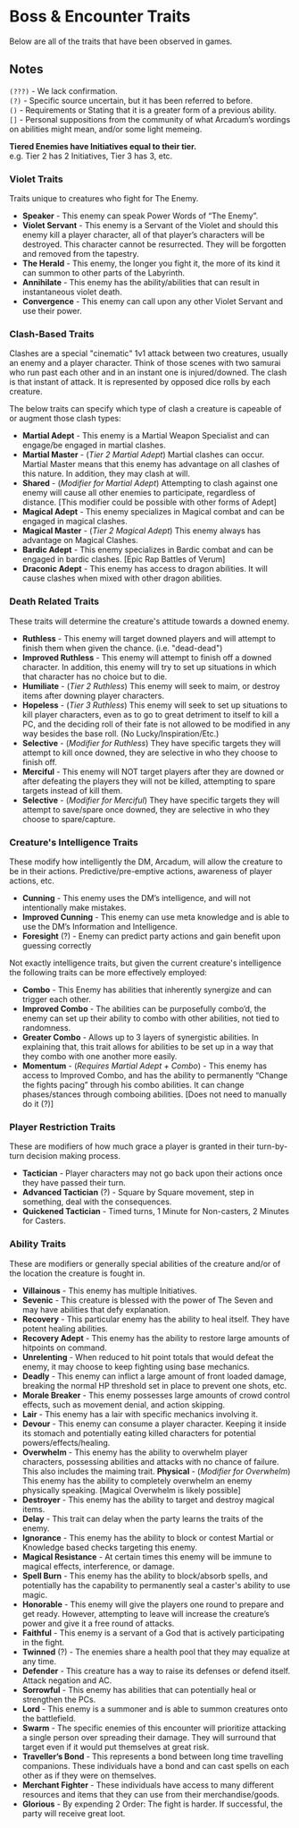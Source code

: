# Boss & Encounter Traits

Below are all of the traits that have been observed in games.

## Notes

`(???)` - We lack confirmation.<br>
`(?)` - Specific source uncertain, but it has been referred to before.<br>
`()` - Requirements or Stating that it is a greater form of a previous ability.<br>
`[]` - Personal suppositions from the community of what Arcadum’s wordings on abilities might mean, and/or some light memeing.

**Tiered Enemies have Initiatives equal to their tier.**<br>
e.g. Tier 2 has 2 Initiatives, Tier 3 has 3, etc.

### Violet Traits

Traits unique to creatures who fight for The Enemy.

* **Speaker** - This enemy can speak Power Words of “The Enemy”.
* **Violet Servant** - This enemy is a Servant of the Violet and should this enemy kill a player character, all of that player’s characters will be destroyed. This character cannot be resurrected. They will be forgotten and removed from the tapestry.
* **The Herald** - This enemy, the longer you fight it, the more of its kind it can summon to other parts of the Labyrinth.
* **Annihilate** - This enemy has the ability/abilities that can result in instantaneous violet death.
* **Convergence** - This enemy can call upon any other Violet Servant and use their power.

### Clash-Based Traits

Clashes are a special "cinematic" 1v1 attack between two creatures, usually an enemy and a player character. Think of those scenes with two samurai who run past each other and in an instant one is injured/downed. The clash is that instant of attack. It is represented by opposed dice rolls by each creature.

The below traits can specify which type of clash a creature is capeable of or augment those clash types:

* **Martial Adept** - This enemy is a Martial Weapon Specialist and can engage/be engaged in martial clashes.
* **Martial Master** - (*Tier 2 Martial Adept*) Martial clashes can occur. Martial Master means that this enemy has advantage on all clashes of this nature. In addition, they may clash at will.
* **Shared** - (*Modifier for Martial Adept*) Attempting to clash against one enemy will cause all other enemies to participate, regardless of distance. [This modifier could be possible with other forms of Adept]
* **Magical Adept** - This enemy specializes in Magical combat and can be engaged in magical clashes.
* **Magical Master** - (*Tier 2 Magical Adept*) This enemy always has advantage on Magical Clashes. 
* **Bardic Adept** - This enemy specializes in Bardic combat and can be engaged in bardic clashes. [Epic Rap Battles of Verum]
* **Draconic Adept** - This enemy has access to dragon abilities. It will cause clashes when mixed with other dragon abilities.

### Death Related Traits

These traits will determine the creature's attitude towards a downed enemy.

* **Ruthless** - This enemy will target downed players and will attempt to finish them when given the chance. (i.e. "dead-dead")
* **Improved Ruthless** - This enemy will attempt to finish off a downed character. In addition, this enemy will try to set up situations in which that character has no choice but to die.
* **Humiliate** - (*Tier 2 Ruthless*) This enemy will seek to maim, or destroy items after downing player characters.
* **Hopeless** - (*Tier 3 Ruthless*) This enemy will seek to set up situations to kill player characters, even as to go to great detriment to itself to kill a PC, and the deciding roll of their fate is not allowed to be modified in any way besides the base roll. (No Lucky/Inspiration/Etc.)
* **Selective** -  (*Modifier for Ruthless*) They have specific targets they will attempt to kill once downed, they are selective in who they choose to finish off.
* **Merciful** - This enemy will NOT target players after they are downed or after defeating the players they will not be killed, attempting to spare targets instead of kill them.
* **Selective** - (*Modifier for Merciful*) They have specific targets they will attempt to save/spare once downed, they are selective in who they choose to spare/capture.

### Creature's Intelligence Traits

These modify how intelligently the DM, Arcadum, will allow the creature to be in their actions. Predictive/pre-emptive actions, awareness of player actions, etc.

* **Cunning** - This enemy uses the DM’s intelligence, and will not intentionally make mistakes.
* **Improved Cunning** - This enemy can use meta knowledge and is able to use the DM’s Information and Intelligence.
* **Foresight** (?) - Enemy can predict party actions and gain benefit upon guessing correctly

Not exactly intelligence traits, but given the current creature's intelligence the following traits can be more effectively employed:

* **Combo** - This Enemy has abilities that inherently synergize and can trigger each other.
* **Improved Combo** - The abilities can be purposefully combo’d, the enemy can set up their ability to combo with other abilities, not tied to randomness. 
* **Greater Combo** - Allows up to 3 layers of synergistic abilities. In explaining that, this trait allows for abilities to be set up in a way that they combo with one another more easily.
* **Momentum** - (*Requires Martial Adept + Combo*) - This enemy has access to Improved Combo, and has the ability to permanently “Change the fights pacing” through his combo abilities.  It can change phases/stances through comboing abilities. [Does not need to manually do it (?)]

### Player Restriction Traits

These are modifiers of how much grace a player is granted in their turn-by-turn decision making process.

* **Tactician** - Player characters may not go back upon their actions once they have passed their turn.
* **Advanced Tactician** (?) - Square by Square movement, step in something, deal with the consequences.
* **Quickened Tactician** - Timed turns, 1 Minute for Non-casters, 2 Minutes for Casters.

### Ability Traits

These are modifiers or generally special abilities of the creature and/or of the location the creature is fought in.

* **Villainous** - This enemy has multiple Initiatives. 
* **Sevenic** - This creature is blessed with the power of The Seven and may have abilities that defy explanation.
* **Recovery** - This particular enemy has the ability to heal itself.  They have potent healing abilities.
* **Recovery Adept** - This enemy has the ability to restore large amounts of hitpoints on command. 
* **Unrelenting** - When reduced to hit point totals that would defeat the enemy, it may choose to keep fighting using base mechanics.
* **Deadly** - This enemy can inflict a large amount of front loaded damage, breaking the normal HP threshold set in place to prevent one shots, etc.
* **Morale Breaker** - This enemy possesses large amounts of crowd control effects, such as movement denial, and action skipping.
* **Lair** - This enemy has a lair with specific mechanics involving it. 
* **Devour** - This enemy can consume a player character. Keeping it inside its stomach and potentially eating killed characters for potential powers/effects/healing.
* **Overwhelm** - This enemy has the ability to overwhelm player characters, possessing abilities and attacks with no chance of failure. This also includes the maiming trait. 
**Physical** - (*Modifier for Overwhelm*) This enemy has the ability to completely overwhelm an enemy physically speaking. [Magical Overwhelm is likely possible]
* **Destroyer** - This enemy has the ability to target and destroy magical items. 
* **Delay** - This trait can delay when the party learns the traits of the enemy.
* **Ignorance** - This enemy has the ability to block or contest Martial or Knowledge based checks targeting this enemy.
* **Magical Resistance** - At certain times this enemy will be immune to magical effects, interference, or damage.
* **Spell Burn** - This enemy has the ability to block/absorb spells, and potentially has the capability to permanently seal a caster's ability to use magic. 
* **Honorable** - This enemy will give the players one round to prepare and get ready. However, attempting to leave will increase the creature’s power and give it a free round of attacks.
* **Faithful** - This enemy is a servant of a God that is actively participating in the fight.
* **Twinned** (?) - The enemies share a health pool that they may equalize at any time.
* **Defender** - This creature has a way to raise its defenses or defend itself. Attack negation and AC.
* **Sorrowful** - This enemy has abilities that can potentially heal or strengthen the PCs.
* **Lord** - This enemy is a summoner and is able to summon creatures onto the battlefield.
* **Swarm** - The specific enemies of this encounter will prioritize attacking a single person over spreading their damage. They will surround that target even if it would put themselves at great risk.
* **Traveller’s Bond** - This represents a bond between long time travelling companions. These individuals have a bond and can cast spells on each other as if they were on themselves. 
* **Merchant Fighter** - These individuals have access to many different resources and items that they can use from their merchandise/goods.
* **Glorious** - By expending 2 Order: The fight is harder. If successful, the party will receive great loot.
